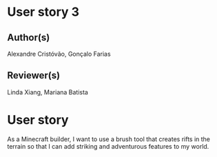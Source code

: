 # User story 3
## Author(s)
Alexandre Cristóvão, Gonçalo Farias
## Reviewer(s)
Linda Xiang, Mariana Batista
# User story
As a Minecraft builder, I want to use a brush tool that creates rifts in the terrain so that I can add striking and adventurous features to my world.
